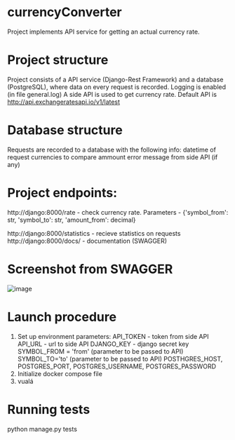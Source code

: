 # currencyConverter
Project implements API service for getting an actual currency rate.

# Project structure
Project consists of a API service (Django-Rest Framework) and a database (PostgreSQL), where data
on every request is recorded. Logging is enabled (in file general.log)
A side API is used to get currency rate. Default API is http://api.exchangeratesapi.io/v1/latest

# Database structure
Requests are recorded to a database with the following info:
datetime of request
currencies to compare
ammount
error message from side API (if any)


# Project endpoints:
http://django:8000/rate - check currency rate. 
Parameters - {'symbol_from': str, 'symbol_to': str, 'amount_from': decimal}

http://django:8000/statistics - recieve statistics on requests
http://django:8000/docs/ - documentation (SWAGGER)

# Screenshot from SWAGGER
![image]([https://github.com/divergg/currencyConverter/tree/master/images/1.png])


# Launch procedure
1) Set up environment parameters:
   API_TOKEN - token from side API
   API_URL - url to side API
   DJANGO_KEY - django secret key
   SYMBOL_FROM = 'from' (parameter to be passed to API)
   SYMBOL_TO='to' (parameter to be passed to API)
   POSTHGRES_HOST, POSTGRES_PORT, POSTGRES_USERNAME, POSTGRES_PASSWORD
2) Initialize docker compose file
3) vualá

# Running tests
python manage.py tests


   






